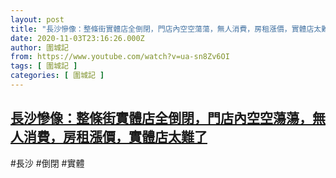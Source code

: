 ```yaml
---
layout: post
title: "長沙慘像：整條街實體店全倒閉，門店內空空蕩蕩，無人消費，房租漲價，實體店太難了"
date: 2020-11-03T23:16:26.000Z
author: 圍城記
from: https://www.youtube.com/watch?v=ua-sn8Zv6OI
tags: [ 圍城記 ]
categories: [ 圍城記 ]
---
```

<!--1604445386000-->
[長沙慘像：整條街實體店全倒閉，門店內空空蕩蕩，無人消費，房租漲價，實體店太難了](https://www.youtube.com/watch?v=ua-sn8Zv6OI)
------

<div>
#長沙 #倒閉 #實體
</div>
